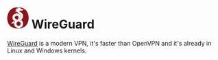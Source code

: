 # <img src="https://github.com/linuxserver/Heimdall-Apps/blob/master/WireGuard/wireguard.png" width="50" height="50"> WireGuard

[WireGuard](https://github.com/WireGuard) is a modern VPN, it's faster than OpenVPN and it's already in Linux and Windows kernels.

